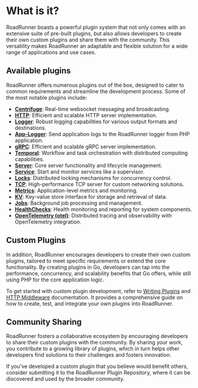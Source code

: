 # What is it?

RoadRunner boasts a powerful plugin system that not only comes with an extensive suite of pre-built plugins, but also
allows developers to create their own custom plugins and share them with the community. This versatility makes
RoadRunner an adaptable and flexible solution for a wide range of applications and use cases.

## Available plugins

RoadRunner offers numerous plugins out of the box, designed to cater to common requirements and streamline the
development process. Some of the most notable plugins include:

- [**Centrifuge**](./centrifuge.md): Real-time websocket messaging and broadcasting.
- [**HTTP**](../http/http.md): Efficient and scalable HTTP server implementation.
- [**Logger**](../lab/logger.md): Robust logging capabilities for various output formats and destinations.
- [**App-Logger**](../lab/applogger.md): Send application logs to the RoadRunner logger from PHP application.
- [**gRPC**](./grpc.md): Efficient and scalable gRPC server implementation.
- [**Temporal**](../workflow/temporal.md): Workflow and task orchestration with distributed computing capabilities.
- [**Server**](./server.md): Core server functionality and lifecycle management.
- [**Service**](./service.md): Start and monitor services like a supervisor.
- [**Locks**](./locks.md): Distributed locking mechanisms for concurrency control.
- [**TCP**](./tcp.md): High-performance TCP server for custom networking solutions.
- [**Metrics**](../lab/metrics.md): Application-level metrics and monitoring.
- [**KV**](../kv/overview-kv.md): Key-value store interface for storage and retrieval of data.
- [**Jobs**](../queues/overview-queues.md): Background job processing and management.
- [**HealthChecks**](../lab/health.md): Health monitoring and reporting for system components.
- [**OpenTelemetry (otel)**](../lab/otel.md): Distributed tracing and observability with OpenTelemetry integration.

## Custom Plugins

In addition, RoadRunner encourages developers to create their own custom plugins, tailored to meet specific requirements
or extend the core functionality. By creating plugins in Go, developers can tap into the performance, concurrency, and
scalability benefits that Go offers, while still using PHP for the core application logic.

To get started with custom plugin development, refer to [Writing Plugins](../customization/plugin.md)
and [HTTP Middleware](../customization/middleware.md) documentation. It provides a comprehensive guide on how to
create, test, and integrate your own plugins into RoadRunner.

## Community Sharing

RoadRunner fosters a collaborative ecosystem by encouraging developers to share their custom plugins with the community.
By sharing your work, you contribute to a growing library of plugins, which in turn helps other developers find
solutions to their challenges and fosters innovation.

If you've developed a custom plugin that you believe would benefit others, consider submitting it to the RoadRunner
Plugin Repository, where it can be discovered and used by the broader community.
